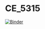 # CE_5315

[![Binder](https://mybinder.org/badge_logo.svg)](https://mybinder.org/v2/gh/cadewooten20/CE_5315_Bonus/HEAD?labpath=%2FDemos%2FCE_5315.ipynb)
